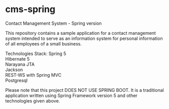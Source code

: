 # cms-spring
Contact Management System - Spring version

This repository contains a sample application for a contact management system intended to serve as an information system for personal information of all employees of a small business.

<p>Technologies Stack:
Spring 5
<br>  
Hibernate 5
  <br>
Narayana JTA
  <br>
Jackson
  <br>
REST-WS with Spring MVC
  <br>
Postgresql
 </p>

Please note that this project DOES NOT USE SPRING BOOT. It is a traditional application written using Spring Framework version 5 and other technologies given above.
